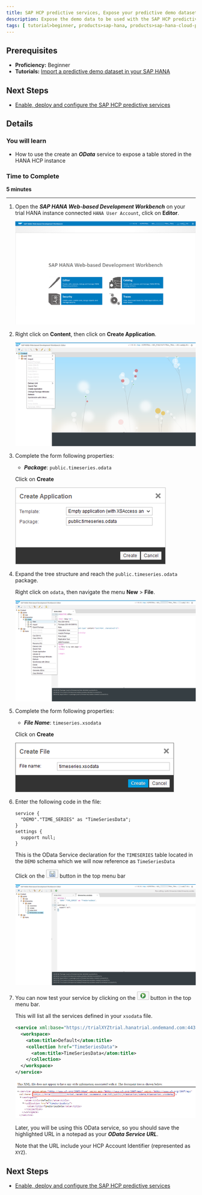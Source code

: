 ```yaml
---
title: SAP HCP predictive services, Expose your predictive demo dataset as an OData service
description: Expose the demo data to be used with the SAP HCP predictive services as an OData services
tags: [ tutorial>beginner, products>sap-hana, products>sap-hana-cloud-platform, topic>odata ]
---
```


## Prerequisites
  - **Proficiency:** Beginner
  - **Tutorials:** [Import a predictive demo dataset in your SAP HANA](http://www.sap.com/developer/tutorials/hcpps-hana-dataset-import.html)

## Next Steps
  - [Enable, deploy and configure the SAP HCP predictive services](http://www.sap.com/developer/tutorials/hcpps-ps-configure.html)

## Details
### You will learn
  - How to use the create an ***OData*** service to expose a table stored in the HANA HCP instance

### Time to Complete
  **5 minutes**

---

1. Open the ***SAP HANA Web-based Development Workbench*** on your trial HANA instance connected `HANA User Account`, click on **Editor**.

    ![SAP HANA Web-based Development Workbench](1.png)

1. Right click on **Content**, then click on **Create Application**.

    ![SAP HANA Web-based Development Workbench](2-1.png)

1. Complete the form following properties:

    - ***Package***: `public.timeseries.odata`

    Click on **Create**

    ![New Application](5.png)

1. Expand the tree structure and reach the `public.timeseries.odata` package.

    Right click on `odata`, then navigate the menu **New** > **File**.

    ![SAP HANA Web-based Development Workbench](6.png)

1. Complete the form following properties:

    - ***File Name***: `timeseries.xsodata`

    Click on **Create**

    ![New Package](7.png)

1. Enter the following code in the file:

    ```
    service {
      "DEMO"."TIME_SERIES" as "TimeSeriesData";
    }
    settings {
      support null;
    }
    ```

    This is the OData Service declaration for the `TIMESERIES` table located in the `DEMO` schema which we will now reference as `TimeSeriesData`

    Click on the ![save](0-save.png) button in the top menu bar

    ![XS OData](8.png)

1. You can now test your service by clicking on the ![run](0-run.png) button in the top menu bar.

    This will list all the services defined in your `xsodata` file.

    ```xml
    <service xml:base="https://trialXYZtrial.hanatrial.ondemand.com:443/public/timeseries/odata/timeseries.xsodata/">
      <workspace>
        <atom:title>Default</atom:title>
        <collection href="TimeSeriesData">
          <atom:title>TimeSeriesData</atom:title>
        </collection>
      </workspace>
    </service>
    ```

    ![OData Service List](9.png)

    Later, you will be using this OData service, so you should save the highlighted URL in a notepad as your ***OData Service URL***.

    Note that the URL include your HCP Account Identifier (represented as `XYZ`).

## Next Steps
  - [Enable, deploy and configure the SAP HCP predictive services](http://www.sap.com/developer/tutorials/hcpps-ps-configure.html)
